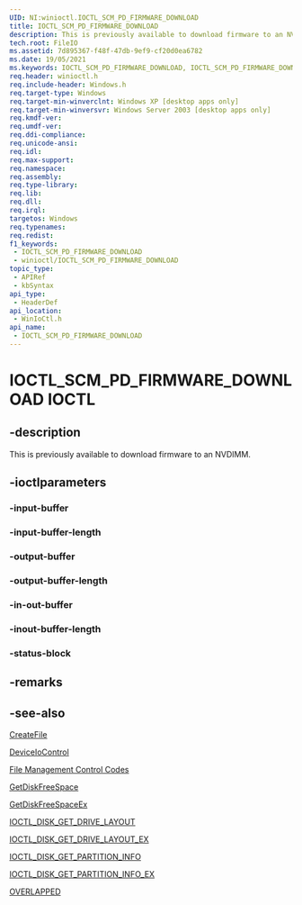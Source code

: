```yaml
---
UID: NI:winioctl.IOCTL_SCM_PD_FIRMWARE_DOWNLOAD
title: IOCTL_SCM_PD_FIRMWARE_DOWNLOAD
description: This is previously available to download firmware to an NVDIMM.
tech.root: FileIO
ms.assetid: 7d895367-f48f-47db-9ef9-cf20d0ea6782
ms.date: 19/05/2021
ms.keywords: IOCTL_SCM_PD_FIRMWARE_DOWNLOAD, IOCTL_SCM_PD_FIRMWARE_DOWNLOAD control, IOCTL_SCM_PD_FIRMWARE_DOWNLOAD control code [Files], _win32_IOCTL_SCM_PD_FIRMWARE_DOWNLOAD, base.IOCTL_SCM_PD_FIRMWARE_DOWNLOAD, fs.IOCTL_SCM_PD_FIRMWARE_DOWNLOAD, winioctl/IOCTL_SCM_PD_FIRMWARE_DOWNLOAD
req.header: winioctl.h
req.include-header: Windows.h
req.target-type: Windows
req.target-min-winverclnt: Windows XP [desktop apps only]
req.target-min-winversvr: Windows Server 2003 [desktop apps only]
req.kmdf-ver: 
req.umdf-ver: 
req.ddi-compliance: 
req.unicode-ansi: 
req.idl: 
req.max-support: 
req.namespace: 
req.assembly: 
req.type-library: 
req.lib: 
req.dll: 
req.irql: 
targetos: Windows
req.typenames: 
req.redist: 
f1_keywords:
 - IOCTL_SCM_PD_FIRMWARE_DOWNLOAD
 - winioctl/IOCTL_SCM_PD_FIRMWARE_DOWNLOAD
topic_type:
 - APIRef
 - kbSyntax
api_type:
 - HeaderDef
api_location:
 - WinIoCtl.h
api_name:
 - IOCTL_SCM_PD_FIRMWARE_DOWNLOAD
---
```


# IOCTL_SCM_PD_FIRMWARE_DOWNLOAD IOCTL


## -description

This is previously available to download firmware to an NVDIMM.

## -ioctlparameters

### -input-buffer

<text></text>

### -input-buffer-length

<text></text>

### -output-buffer

<text></text>

### -output-buffer-length

<text></text>

### -in-out-buffer

<text></text>

### -inout-buffer-length

<text></text>

### -status-block

## -remarks



## -see-also

<a href="/windows/desktop/api/fileapi/nf-fileapi-createfilea">CreateFile</a>



<a href="/windows/desktop/api/ioapiset/nf-ioapiset-deviceiocontrol">DeviceIoControl</a>



<a href="/windows/desktop/FileIO/file-management-control-codes">File Management Control Codes</a>



<a href="/windows/desktop/api/fileapi/nf-fileapi-getdiskfreespacea">GetDiskFreeSpace</a>



<a href="/windows/desktop/api/fileapi/nf-fileapi-getdiskfreespaceexa">GetDiskFreeSpaceEx</a>



<a href="/windows/desktop/api/winioctl/ni-winioctl-ioctl_disk_get_drive_layout">IOCTL_DISK_GET_DRIVE_LAYOUT</a>



<a href="/windows/desktop/api/winioctl/ni-winioctl-ioctl_disk_get_drive_layout_ex">IOCTL_DISK_GET_DRIVE_LAYOUT_EX</a>



<a href="/windows/desktop/api/winioctl/ni-winioctl-ioctl_disk_get_partition_info">IOCTL_DISK_GET_PARTITION_INFO</a>



<a href="/windows/desktop/api/winioctl/ni-winioctl-ioctl_disk_get_partition_info_ex">IOCTL_DISK_GET_PARTITION_INFO_EX</a>



<a href="/windows/desktop/api/minwinbase/ns-minwinbase-overlapped">OVERLAPPED</a>

